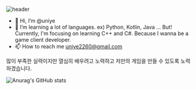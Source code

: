 ![header](https://capsule-render.vercel.app/api?type=Waving&color=random&height=300&section=header&text=uni%20ye&fontSize=90)


- 👋 Hi, I’m @uniye
- 🌱 I’m learning a lot of languages. ex) Python, Kotlin, Java ...
      But! Currently, I'm focusing on learning C++ and C#. Because I wanna be a game client developer.
- 📫 How to reach me uniye2260@gmail.com

많이 부족한 실력이지만 열심히 배우려고 노력하고 저만의 게임을 만들 수 있도록 노력하겠습니다.

![Anurag's GitHub stats](https://github-readme-stats.vercel.app/api?username=uniye&show_icons=true&theme=great-gatsby)
